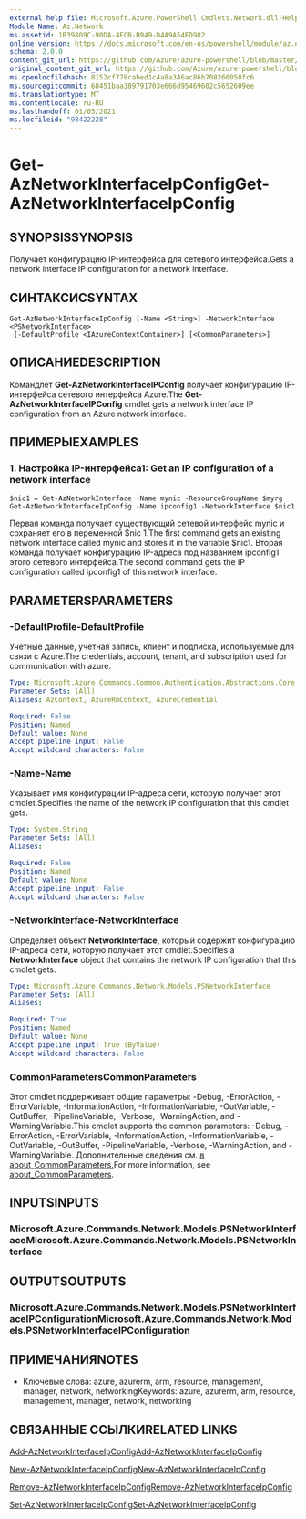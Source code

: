 ```yaml
---
external help file: Microsoft.Azure.PowerShell.Cmdlets.Network.dll-Help.xml
Module Name: Az.Network
ms.assetid: 1B39809C-90DA-4ECB-B949-D4A9A54ED982
online version: https://docs.microsoft.com/en-us/powershell/module/az.network/get-aznetworkinterfaceipconfig
schema: 2.0.0
content_git_url: https://github.com/Azure/azure-powershell/blob/master/src/Network/Network/help/Get-AzNetworkInterfaceIpConfig.md
original_content_git_url: https://github.com/Azure/azure-powershell/blob/master/src/Network/Network/help/Get-AzNetworkInterfaceIpConfig.md
ms.openlocfilehash: 8152cf778cabed1c4a8a346ac86b708266058fc6
ms.sourcegitcommit: 68451baa389791703e666d95469602c5652609ee
ms.translationtype: MT
ms.contentlocale: ru-RU
ms.lasthandoff: 01/05/2021
ms.locfileid: "98422228"
---
```

# <span data-ttu-id="ffda3-101">Get-AzNetworkInterfaceIpConfig</span><span class="sxs-lookup"><span data-stu-id="ffda3-101">Get-AzNetworkInterfaceIpConfig</span></span>

## <span data-ttu-id="ffda3-102">SYNOPSIS</span><span class="sxs-lookup"><span data-stu-id="ffda3-102">SYNOPSIS</span></span>
<span data-ttu-id="ffda3-103">Получает конфигурацию IP-интерфейса для сетевого интерфейса.</span><span class="sxs-lookup"><span data-stu-id="ffda3-103">Gets a network interface IP configuration for a network interface.</span></span>

## <span data-ttu-id="ffda3-104">СИНТАКСИС</span><span class="sxs-lookup"><span data-stu-id="ffda3-104">SYNTAX</span></span>

```
Get-AzNetworkInterfaceIpConfig [-Name <String>] -NetworkInterface <PSNetworkInterface>
 [-DefaultProfile <IAzureContextContainer>] [<CommonParameters>]
```

## <span data-ttu-id="ffda3-105">ОПИСАНИЕ</span><span class="sxs-lookup"><span data-stu-id="ffda3-105">DESCRIPTION</span></span>
<span data-ttu-id="ffda3-106">Командлет **Get-AzNetworkInterfaceIPConfig** получает конфигурацию IP-интерфейса сетевого интерфейса Azure.</span><span class="sxs-lookup"><span data-stu-id="ffda3-106">The **Get-AzNetworkInterfaceIPConfig** cmdlet gets a network interface IP configuration from an Azure network interface.</span></span>

## <span data-ttu-id="ffda3-107">ПРИМЕРЫ</span><span class="sxs-lookup"><span data-stu-id="ffda3-107">EXAMPLES</span></span>

### <span data-ttu-id="ffda3-108">1. Настройка IP-интерфейса</span><span class="sxs-lookup"><span data-stu-id="ffda3-108">1: Get an IP configuration of a network interface</span></span>
```
$nic1 = Get-AzNetworkInterface -Name mynic -ResourceGroupName $myrg
Get-AzNetworkInterfaceIpConfig -Name ipconfig1 -NetworkInterface $nic1
```

<span data-ttu-id="ffda3-109">Первая команда получает существующий сетевой интерфейс mynic и сохраняет его в переменной $nic 1.</span><span class="sxs-lookup"><span data-stu-id="ffda3-109">The first command gets an existing network interface called mynic and stores it in the variable $nic1.</span></span> <span data-ttu-id="ffda3-110">Вторая команда получает конфигурацию IP-адреса под названием ipconfig1 этого сетевого интерфейса.</span><span class="sxs-lookup"><span data-stu-id="ffda3-110">The second command gets the IP configuration called ipconfig1 of this network interface.</span></span>
    

## <span data-ttu-id="ffda3-111">PARAMETERS</span><span class="sxs-lookup"><span data-stu-id="ffda3-111">PARAMETERS</span></span>

### <span data-ttu-id="ffda3-112">-DefaultProfile</span><span class="sxs-lookup"><span data-stu-id="ffda3-112">-DefaultProfile</span></span>
<span data-ttu-id="ffda3-113">Учетные данные, учетная запись, клиент и подписка, используемые для связи с Azure.</span><span class="sxs-lookup"><span data-stu-id="ffda3-113">The credentials, account, tenant, and subscription used for communication with azure.</span></span>

```yaml
Type: Microsoft.Azure.Commands.Common.Authentication.Abstractions.Core.IAzureContextContainer
Parameter Sets: (All)
Aliases: AzContext, AzureRmContext, AzureCredential

Required: False
Position: Named
Default value: None
Accept pipeline input: False
Accept wildcard characters: False
```

### <span data-ttu-id="ffda3-114">-Name</span><span class="sxs-lookup"><span data-stu-id="ffda3-114">-Name</span></span>
<span data-ttu-id="ffda3-115">Указывает имя конфигурации IP-адреса сети, которую получает этот cmdlet.</span><span class="sxs-lookup"><span data-stu-id="ffda3-115">Specifies the name of the network IP configuration that this cmdlet gets.</span></span>

```yaml
Type: System.String
Parameter Sets: (All)
Aliases:

Required: False
Position: Named
Default value: None
Accept pipeline input: False
Accept wildcard characters: False
```

### <span data-ttu-id="ffda3-116">-NetworkInterface</span><span class="sxs-lookup"><span data-stu-id="ffda3-116">-NetworkInterface</span></span>
<span data-ttu-id="ffda3-117">Определяет объект **NetworkInterface,** который содержит конфигурацию IP-адреса сети, которую получает этот cmdlet.</span><span class="sxs-lookup"><span data-stu-id="ffda3-117">Specifies a **NetworkInterface** object that contains the network IP configuration that this cmdlet gets.</span></span>

```yaml
Type: Microsoft.Azure.Commands.Network.Models.PSNetworkInterface
Parameter Sets: (All)
Aliases:

Required: True
Position: Named
Default value: None
Accept pipeline input: True (ByValue)
Accept wildcard characters: False
```

### <span data-ttu-id="ffda3-118">CommonParameters</span><span class="sxs-lookup"><span data-stu-id="ffda3-118">CommonParameters</span></span>
<span data-ttu-id="ffda3-119">Этот cmdlet поддерживает общие параметры: -Debug, -ErrorAction, -ErrorVariable, -InformationAction, -InformationVariable, -OutVariable, -OutBuffer, -PipelineVariable, -Verbose, -WarningAction, and -WarningVariable.</span><span class="sxs-lookup"><span data-stu-id="ffda3-119">This cmdlet supports the common parameters: -Debug, -ErrorAction, -ErrorVariable, -InformationAction, -InformationVariable, -OutVariable, -OutBuffer, -PipelineVariable, -Verbose, -WarningAction, and -WarningVariable.</span></span> <span data-ttu-id="ffda3-120">Дополнительные сведения см. [в about_CommonParameters.](http://go.microsoft.com/fwlink/?LinkID=113216)</span><span class="sxs-lookup"><span data-stu-id="ffda3-120">For more information, see [about_CommonParameters](http://go.microsoft.com/fwlink/?LinkID=113216).</span></span>

## <span data-ttu-id="ffda3-121">INPUTS</span><span class="sxs-lookup"><span data-stu-id="ffda3-121">INPUTS</span></span>

### <span data-ttu-id="ffda3-122">Microsoft.Azure.Commands.Network.Models.PSNetworkInterface</span><span class="sxs-lookup"><span data-stu-id="ffda3-122">Microsoft.Azure.Commands.Network.Models.PSNetworkInterface</span></span>

## <span data-ttu-id="ffda3-123">OUTPUTS</span><span class="sxs-lookup"><span data-stu-id="ffda3-123">OUTPUTS</span></span>

### <span data-ttu-id="ffda3-124">Microsoft.Azure.Commands.Network.Models.PSNetworkInterfaceIPConfiguration</span><span class="sxs-lookup"><span data-stu-id="ffda3-124">Microsoft.Azure.Commands.Network.Models.PSNetworkInterfaceIPConfiguration</span></span>

## <span data-ttu-id="ffda3-125">ПРИМЕЧАНИЯ</span><span class="sxs-lookup"><span data-stu-id="ffda3-125">NOTES</span></span>
* <span data-ttu-id="ffda3-126">Ключевые слова: azure, azurerm, arm, resource, management, manager, network, networking</span><span class="sxs-lookup"><span data-stu-id="ffda3-126">Keywords: azure, azurerm, arm, resource, management, manager, network, networking</span></span>

## <span data-ttu-id="ffda3-127">СВЯЗАННЫЕ ССЫЛКИ</span><span class="sxs-lookup"><span data-stu-id="ffda3-127">RELATED LINKS</span></span>

[<span data-ttu-id="ffda3-128">Add-AzNetworkInterfaceIpConfig</span><span class="sxs-lookup"><span data-stu-id="ffda3-128">Add-AzNetworkInterfaceIpConfig</span></span>](./Add-AzNetworkInterfaceIpConfig.md)

[<span data-ttu-id="ffda3-129">New-AzNetworkInterfaceIpConfig</span><span class="sxs-lookup"><span data-stu-id="ffda3-129">New-AzNetworkInterfaceIpConfig</span></span>](./New-AzNetworkInterfaceIpConfig.md)

[<span data-ttu-id="ffda3-130">Remove-AzNetworkInterfaceIpConfig</span><span class="sxs-lookup"><span data-stu-id="ffda3-130">Remove-AzNetworkInterfaceIpConfig</span></span>](./Remove-AzNetworkInterfaceIpConfig.md)

[<span data-ttu-id="ffda3-131">Set-AzNetworkInterfaceIpConfig</span><span class="sxs-lookup"><span data-stu-id="ffda3-131">Set-AzNetworkInterfaceIpConfig</span></span>](./Set-AzNetworkInterfaceIpConfig.md)


